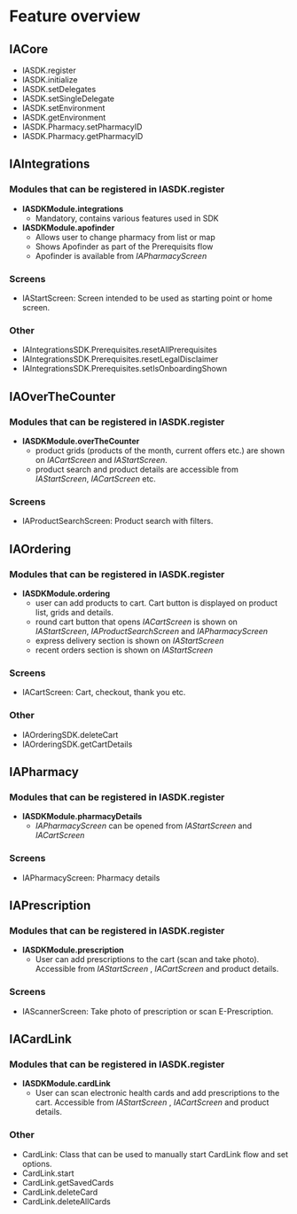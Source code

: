 # Feature overview

## IACore
- IASDK.register
- IASDK.initialize
- IASDK.setDelegates
- IASDK.setSingleDelegate
- IASDK.setEnvironment
- IASDK.getEnvironment
- IASDK.Pharmacy.setPharmacyID
- IASDK.Pharmacy.getPharmacyID

## IAIntegrations
### Modules that can be registered in IASDK.register
- **IASDKModule.integrations**
  - Mandatory, contains various features used in SDK
- **IASDKModule.apofinder**
  - Allows user to change pharmacy from list or map
  - Shows Apofinder as part of the Prerequisits flow
  - Apofinder is available from *IAPharmacyScreen*

### Screens
- IAStartScreen: Screen intended to be used as starting point or home screen. 

### Other
- IAIntegrationsSDK.Prerequisites.resetAllPrerequisites
- IAIntegrationsSDK.Prerequisites.resetLegalDisclaimer
- IAIntegrationsSDK.Prerequisites.setIsOnboardingShown

## IAOverTheCounter
### Modules that can be registered in IASDK.register
- **IASDKModule.overTheCounter**
  - product grids (products of the month, current offers etc.) are shown on *IACartScreen* and *IAStartScreen*.
  - product search and product details are accessible from *IAStartScreen*, *IACartScreen* etc.

### Screens
- IAProductSearchScreen: Product search with filters.

## IAOrdering
### Modules that can be registered in IASDK.register
- **IASDKModule.ordering**
  - user can add products to cart. Cart button is displayed on product list, grids and details.
  - round cart button that opens *IACartScreen* is shown on *IAStartScreen*,  *IAProductSearchScreen* and *IAPharmacyScreen*
  - express delivery section is shown on *IAStartScreen*
  - recent orders section is shown on *IAStartScreen*

### Screens
- IACartScreen: Cart, checkout, thank you etc.

### Other
- IAOrderingSDK.deleteCart
- IAOrderingSDK.getCartDetails

## IAPharmacy
### Modules that can be registered in IASDK.register
- **IASDKModule.pharmacyDetails**
  - *IAPharmacyScreen* can be opened from *IAStartScreen* and *IACartScreen*

### Screens
- IAPharmacyScreen: Pharmacy details

## IAPrescription
### Modules that can be registered in IASDK.register
- **IASDKModule.prescription**
  - User can add prescriptions to the cart (scan and take photo). Accessible from *IAStartScreen* , *IACartScreen* and product details.

### Screens
- IAScannerScreen: Take photo of prescription or scan E-Prescription.

## IACardLink
### Modules that can be registered in IASDK.register
- **IASDKModule.cardLink**
  - User can scan electronic health cards and add prescriptions to the cart. Accessible from *IAStartScreen* , *IACartScreen* and product details.

### Other
  - CardLink: Class that can be used to manually start CardLink flow and set options.
  - CardLink.start
  - CardLink.getSavedCards
  - CardLink.deleteCard
  - CardLink.deleteAllCards


